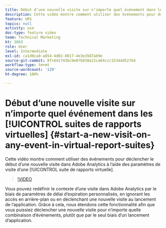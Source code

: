 ```yaml
---
title: Début d’une nouvelle visite sur n’importe quel événement dans les suites de rapports virtuelles
description: Cette vidéo montre comment utiliser des événements pour déclencher le début d’une nouvelle visite dans Adobe Analytics à l’aide des paramètres de visite d’une suite de rapports virtuelle.
feature: VRS
topics: null
activity: use
doc-type: feature video
team: Technical Marketing
kt: 1663
role: User
level: Intermediate
exl-id: ca1d8ca8-a854-4d02-8017-4e3e3587ab9e
source-git-commit: 8fc641743bc9e07b838a22ca64ccc15344d52764
workflow-type: tm+mt
source-wordcount: '129'
ht-degree: 100%

---
```


# Début d’une nouvelle visite sur n’importe quel événement dans les [!UICONTROL suites de rapports virtuelles] {#start-a-new-visit-on-any-event-in-virtual-report-suites}

Cette vidéo montre comment utiliser des événements pour déclencher le début d’une nouvelle visite dans Adobe Analytics à l’aide des paramètres de visite d’une [!UICONTROL suite de rapports virtuelle].

>[!VIDEO](https://video.tv.adobe.com/v/23129/?quality=12&learn=on)

Vous pouvez redéfinir le contexte d’une visite dans Adobe Analytics par le biais de paramètres de délai d’expiration personnalisés, en ignorant les accès en arrière-plan ou en déclenchant une nouvelle visite au lancement de l’application. Grâce à cela, nous étendons cette fonctionnalité afin que vous puissiez déclencher une nouvelle visite pour n’importe quelle combinaison d’événements, plutôt que par le seul biais d’un lancement d’application.
